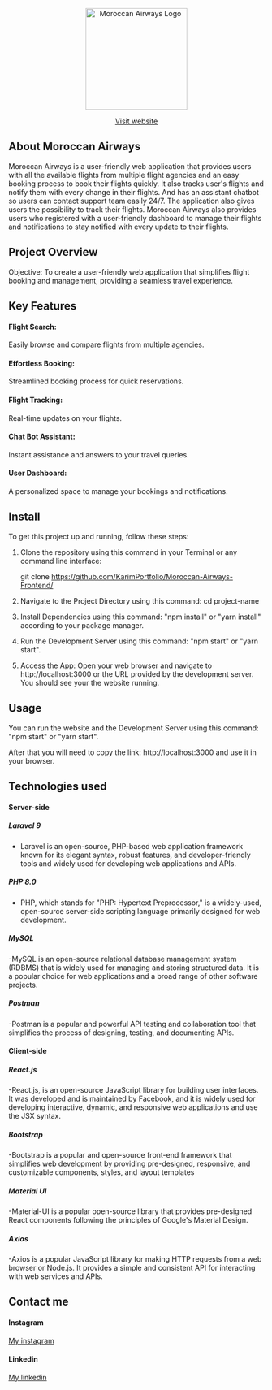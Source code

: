 <p align="center"><a href="https://moroccan-airways-frontend.vercel.app" target="_blank"><img src="https://moroccan-airways.surge.sh/static/media/myFlightLogo.d0256c10208deb13f8a1.png" width="200" alt="Moroccan Airways Logo"></a></p>

<p align="center">
<a href="https://moroccan-airways-frontend.vercel.app" >Visit website</a>
</p>

## About Moroccan Airways

Moroccan Airways is a user-friendly web application that provides users with all the available flights from multiple flight agencies and an easy booking process to book their flights quickly. It also tracks user's flights and notify them with every change in their flights. And has an assistant chatbot so users can contact support team easily 24/7. The application also gives users the possibility to track their flights. Moroccan Airways also provides users who registered with a user-friendly dashboard to manage their flights and notifications to stay notified with every update to their flights.

## Project Overview

Objective: To create a user-friendly web application that simplifies flight booking and management, providing a seamless travel experience.

## Key Features

#### Flight Search: 
Easily browse and compare flights from multiple agencies.
#### Effortless Booking: 
Streamlined booking process for quick reservations.
#### Flight Tracking: 
Real-time updates on your flights.
#### Chat Bot Assistant: 
Instant assistance and answers to your travel queries.
#### User Dashboard: 
A personalized space to manage your bookings and notifications.

## Install

To get this project up and running, follow these steps:
1. Clone the repository using this command in your Terminal or any command line interface:
   
   git clone https://github.com/KarimPortfolio/Moroccan-Airways-Frontend/
3. Navigate to the Project Directory using this command: cd project-name
4. Install Dependencies using this command: "npm install" or "yarn install" according to your package manager.
5. Run the Development Server using this command: "npm start" or "yarn start".
6. Access the App: Open your web browser and navigate to http://localhost:3000 or the URL provided by the development server. You should see your the website running.


## Usage

You can run the website and the Development Server using this command: "npm start" or "yarn start".

After that you will need to copy the link: http://localhost:3000
and use it in your browser.

## Technologies used

#### Server-side

##### Laravel 9
- Laravel is an open-source, PHP-based web application framework known for its elegant syntax, robust features, and developer-friendly tools and widely used for developing web applications and APIs.

##### PHP 8.0
- PHP, which stands for "PHP: Hypertext Preprocessor," is a widely-used, open-source server-side scripting language primarily designed for web development.

##### MySQL

-MySQL is an open-source relational database management system (RDBMS) that is widely used for managing and storing structured data. It is a popular choice for web applications and a broad range of other software projects.

##### Postman

-Postman is a popular and powerful API testing and collaboration tool that simplifies the process of designing, testing, and documenting APIs.

#### Client-side

##### React.js

-React.js, is an open-source JavaScript library for building user interfaces. It was developed and is maintained by Facebook, and it is widely used for developing interactive, dynamic, and responsive web applications and use the JSX syntax.

##### Bootstrap

-Bootstrap is a popular and open-source front-end framework that simplifies web development by providing pre-designed, responsive, and customizable components, styles, and layout templates

##### Material UI

-Material-UI is a popular open-source library that provides pre-designed React components following the principles of Google's Material Design.

##### Axios

-Axios is a popular JavaScript library for making HTTP requests from a web browser or Node.js. It provides a simple and consistent API for interacting with web services and APIs.

## Contact me

#### Instagram
[My instagram](https://www.instagram.com/ballaa.karim/)

#### Linkedin
[My linkedin](https://www.linkedin.com/in/mohamed-karim-balla-b31463242/)

